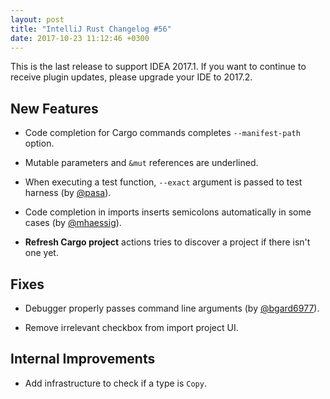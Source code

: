 ```yaml
---
layout: post
title: "IntelliJ Rust Changelog #56"
date: 2017-10-23 11:12:46 +0300
---
```


This is the last release to support IDEA 2017.1. If you want to continue to 
receive plugin updates, please upgrade your IDE to 2017.2. 

## New Features

* Code completion for Cargo commands completes `--manifest-path` option.

* Mutable parameters and `&mut` references are underlined.

* When executing a test function, `--exact` argument is passed to test harness (by [@pasa]).

* Code completion in imports inserts semicolons automatically in some cases (by [@mhaessig]).

* **Refresh Cargo project** actions tries to discover a project if there isn't 
  one yet.


## Fixes

* Debugger properly passes command line arguments (by [@bgard6977]).

* Remove irrelevant checkbox from import project UI.


## Internal Improvements

* Add infrastructure to check if a type is `Copy`.

[@bgard6977]: https://github.com/bgard6977
[@mhaessig]: https://github.com/mhaessig
[@pasa]: https://github.com/pasa
